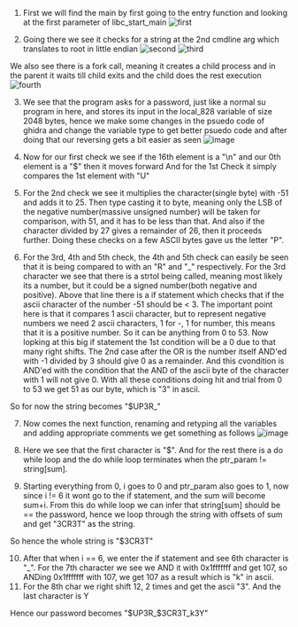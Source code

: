 1. First we will find the main by first going to the entry function and looking at the first parameter of libc_start_main
![first](https://i.imgur.com/WroqebX_d.png?maxwidth=760)

2. Going there we see it checks for a string at the 2nd cmdline arg which translates to root in little endian
![second](https://i.imgur.com/bUCTlPw.png)  ![third](https://i.imgur.com/n9kQEIX_d.png?maxwidth=760)

We also see there is a fork call, meaning it creates a child process and in the parent it waits till child exits and the child does the rest execution
![fourth](https://i.imgur.com/jaXCUKZ_d.png?maxwidth=760&fidelity=grand)

3. We see that the program asks for a password, just like a normal su program in here, and stores its input in the local_828 variable of size 2048 bytes, hence we make some changes in the psuedo code of ghidra and change the variable type to get better psuedo code and after doing that our reversing gets a bit easier as seen
![image](https://user-images.githubusercontent.com/64488123/175617992-e531b10b-f261-45da-b464-59cdd7223fd2.png)

4. Now for our first check we see if the 16th element is a "\n" and our 0th element is a "$" then it moves forward
And for the 1st Check it simply compares the 1st element with "U"
5. For the 2nd check we see it multiplies the character(single byte) with -51 and adds it to 25. Then type casting it to byte, meaning only the LSB of the negative number(massive unsigned number) will be taken for comparison, with 51, and it has to be less than that. And also if the character divided by 27 gives a remainder of 26, then it proceeds further. Doing these checks on a few ASCII bytes gave us the letter "P".
6. For the 3rd, 4th and 5th check, the 4th and 5th check can easily be seen that it is being compared to with an "R" and "\_" respectively. For the 3rd character we see that there is a strtol being called, meaning most likely its a number, but it could be a signed number(both negative and positive). Above that line there is a if statement which checks that if the ascii character of the number -51 should be < 3. The important point here is that it compares 1 ascii character, but to represent negative numbers we need 2  ascii characters, 1 for -, 1 for number, this means that it is a positive number. So it can be anything from 0 to 53. Now lopking at this big if statement the 1st condition will be a 0 due to that many right shifts. The 2nd case after the OR is the number itself AND'ed with -1 divided by 3 should give 0 as a remainder. And this cvondition is AND'ed with the condition that the AND of the ascii byte of the character with 1 will not give 0. With all these conditions doing hit and trial from 0 to 53 we get 51 as our byte, which is "3" in ascii.

So for now the string becomes "$UP3R_"

7. Now comes the next function, renaming and retyping all the variables and adding appropriate comments we get something as follows
![image](https://user-images.githubusercontent.com/64488123/175648853-549c852e-cff0-40f2-8044-ca9e6af2e344.png)


8. Here we see that the first character is "$". And for the rest there is a do while loop and the do while loop terminates when the ptr_param != string[sum].
9. Starting everything from 0, i goes to 0 and ptr_param also goes to 1, now since i != 6 it wont go to the if statement, and the sum will become sum+i. From this do while loop we can infer that string[sum] should be == the password, hence we loop through the string with offsets of sum and get "3CR3T" as the string.

So hence the whole string is "$3CR3T"

10. After that when i == 6, we enter the if statement and see 6th character is "\_". For the 7th character we see we AND it with 0x1fffffff and get 107, so ANDing 0x1fffffff with 107, we get 107 as a result which is "k" in ascii.
11. For the 8th char we right shift 12, 2 times and get the ascii "3". And the last character is Y

Hence our password becomes "$UP3R_$3CR3T_k3Y"